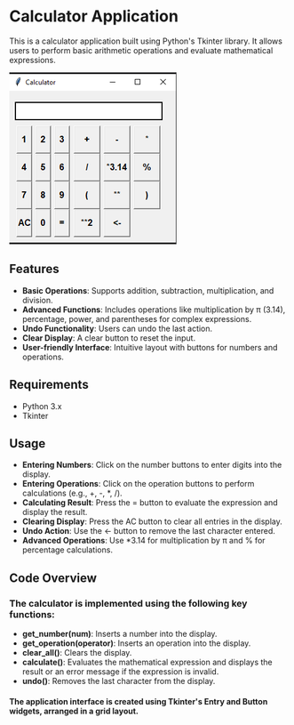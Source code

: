# Calculator Application

This is a calculator application built using Python's Tkinter library. It allows users to perform basic arithmetic
operations and evaluate mathematical expressions.

![img.png](img.png)

## Features

- **Basic Operations**: Supports addition, subtraction, multiplication, and division.
- **Advanced Functions**: Includes operations like multiplication by π (3.14), percentage, power, and parentheses for
  complex expressions.
- **Undo Functionality**: Users can undo the last action.
- **Clear Display**: A clear button to reset the input.
- **User-friendly Interface**: Intuitive layout with buttons for numbers and operations.

## Requirements

- Python 3.x
- Tkinter

## Usage

- **Entering Numbers**: Click on the number buttons to enter digits into the display.
- **Entering Operations**: Click on the operation buttons to perform calculations (e.g., +, -, *, /).
- **Calculating Result**: Press the = button to evaluate the expression and display the result.
- **Clearing Display**: Press the AC button to clear all entries in the display.
- **Undo Action**: Use the <- button to remove the last character entered.
- **Advanced Operations**: Use *3.14 for multiplication by π and % for percentage calculations.

## Code Overview

### The calculator is implemented using the following key functions:

- **get_number(num)**: Inserts a number into the display.
- **get_operation(operator)**: Inserts an operation into the display.
- **clear_all()**: Clears the display.
- **calculate()**: Evaluates the mathematical expression and displays the result or an error message if the expression
  is invalid.
- **undo()**: Removes the last character from the display.

#### The application interface is created using Tkinter's Entry and Button widgets, arranged in a grid layout.





